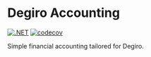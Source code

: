 # Degiro Accounting

[![.NET](https://github.com/pviotti/degiro-accounting/actions/workflows/dotnet.yml/badge.svg?branch=master)](https://github.com/pviotti/degiro-accounting/actions/workflows/dotnet.yml)
[![codecov](https://codecov.io/gh/pviotti/degiro-accounting/branch/master/graph/badge.svg?token=rTsBxS9b8p)](https://codecov.io/gh/pviotti/degiro-accounting)

Simple financial accounting tailored for Degiro.
